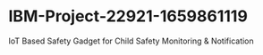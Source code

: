 # IBM-Project-22921-1659861119
IoT Based Safety Gadget for Child Safety Monitoring &amp; Notification
